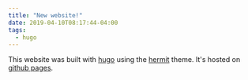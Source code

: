 ```yaml
---
title: "New website!"
date: 2019-04-10T08:17:44-04:00
tags:
  - hugo
---
```


This website was built with [hugo](https://gohugo.io/) using the [hermit](https://github.com/Track3/hermit) theme. It's hosted on [github pages](https://pages.github.com/).

